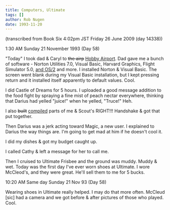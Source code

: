 ```yaml
---
title: Computers, Ultimate
tags: []
author: Rob Nugen
date: 1993-11-20
---
```


<!-- tags: -->
<!-- events: -->
<!-- people: Christine, Maggie -->
<!-- locations: Univeristy of Houston -->
<!-- locations: West Gray #3 -->
<p class="note">(transcribed from Book Six 4:02pm JST Friday 26 June 2009 (day 14338))</p>

<p class="date">1:30 AM Sunday 21 November 1993 (Day 58)</p>

<p>&quot;Today&quot; I took dad &amp; Caryl to <del>the airp</del> <ins>Hobby Airport</ins>.  Dad
gave me a bunch of software - Norton Utilities 7.0, Visual Basic, Harvard Graphics, Flight
Simulator 5.0, <ins>and OS/2</ins> and more.  I installed Norton &amp; Visual Basic.  The screen
went blank during my Visual Basic installation, but I kept pressing return and it installed itself
apparently to default values.  Cool.</p>

<p>I did Castle of Dreams for 5 hours.  I uploaded a good message addition to the food fight by
spraying a fine mist of peach nectar everywhere, thinking that Darius had yelled &quot;juice!&quot;
when he yelled, &quot;Truce!&quot;  Heh.</p>

<p>I also <del>built</del> <ins>compiled</ins> parts of me &amp; Scout's RIGHT!!! Handshake &amp;
got that put together.</p>

<p>Then Darius was a jerk acting toward Magic, a new user.  I explained to Darius the way things
are.  I'm going to get mad at him if he doesn't cool it.</p>

<p>I did my dishes &amp; got my budget caught up.</p>

<p>I called Cathy &amp; left a message for her to call me.</p>

<p>Then I cruised to Ultimate Frisbee and the ground was muddy.  Muddy &amp; wet.  Today was the
first day I've ever worn shoes at Ultimate.  I wore McCleod's, and they were great.  He'll sell
them to me for 5 bucks.</p>

<p class="date">10:20 AM Same day Sunday 21 Nov 93 (Day 58)</p>

<p>Wearing shoes in Ultimate really helped.  I may do that more often.  McCleud [sic] had a camera
and we got before &amp; after pictures of those who played.  Cool.</p>
